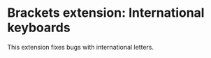 Brackets extension: International keyboards
================================

This extension fixes bugs with international letters.
